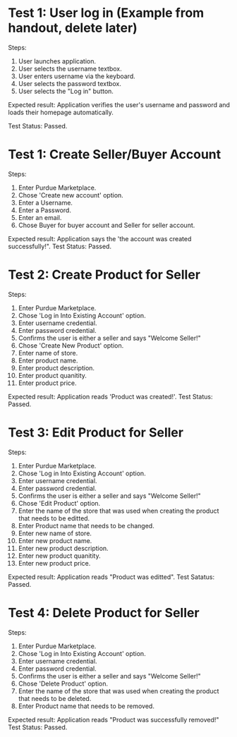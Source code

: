 # Test 1: User log in (Example from handout, delete later)

Steps:

1. User launches application.
2. User selects the username textbox.
3. User enters username via the keyboard.
4. User selects the password textbox.
5. User selects the "Log in" button. 

Expected result: Application verifies the user's username and password and loads their homepage automatically. 

Test Status: Passed. 


# Test 1: Create Seller/Buyer Account

Steps:
1. Enter Purdue Marketplace.
2. Chose 'Create new account' option.
3. Enter a Username.
4. Enter a Password.
5. Enter an email. 
6. Chose Buyer for buyer account and Seller for seller account. 

Expected result: Application says the 'the account was created successfully!". 
Test Status: Passed.

# Test 2: Create Product for Seller

Steps: 
1. Enter Purdue Marketplace.
2. Chose 'Log in Into Existing Account' option.
3. Enter username credential.
4. Enter password credential. 
5. Confirms the user is either a seller and says "Welcome Seller!"
6. Chose 'Create New Product' option. 
7. Enter name of store.
8. Enter product name. 
9. Enter product description. 
10. Enter product quanitity. 
11. Enter product price.

Expected result: Application reads 'Product was created!'. 
Test Status: Passed. 


# Test 3: Edit Product for Seller

Steps: 
1. Enter Purdue Marketplace.
2. Chose 'Log in Into Existing Account' option.
3. Enter username credential.
4. Enter password credential. 
5. Confirms the user is either a seller and says "Welcome Seller!"
6. Chose 'Edit Product' option. 
7. Enter the name of the store that was used when creating the product that needs to be editted. 
8. Enter Product name that needs to be changed. 
9. Enter new name of store.
10. Enter new product name. 
11. Enter new product description. 
12. Enter new product quanitity. 
13. Enter new product price.

Expected result: Application reads "Product was editted".
Test Satatus: Passed. 

# Test 4: Delete Product for Seller

Steps: 
1. Enter Purdue Marketplace.
2. Chose 'Log in Into Existing Account' option.
3. Enter username credential.
4. Enter password credential. 
5. Confirms the user is either a seller and says "Welcome Seller!"
6. Chose 'Delete Product' option. 
7. Enter the name of the store that was used when creating the product that needs to be deleted. 
8. Enter Product name that needs to be removed. 

Expected result: Application reads "Product was successfully removed!"
Test Status: Passed.



